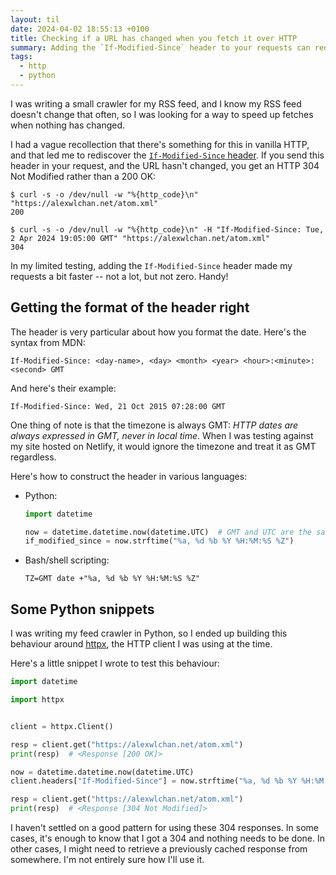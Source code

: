 ```yaml
---
layout: til
date: 2024-04-02 18:55:13 +0100
title: Checking if a URL has changed when you fetch it over HTTP
summary: Adding the `If-Modified-Since` header to your requests can reduce the amount of data you need to process.
tags:
  - http
  - python
---
```

I was writing a small crawler for my RSS feed, and I know my RSS feed doesn't change that often, so I was looking for a way to speed up fetches when nothing has changed.

I had a vague recollection that there's something for this in vanilla HTTP, and that led me to rediscover the [`If-Modified-Since` header][header].
If you send this header in your request, and the URL hasn't changed, you get an HTTP 304 Not Modified rather than a 200 OK:

```console
$ curl -s -o /dev/null -w "%{http_code}\n" "https://alexwlchan.net/atom.xml"
200

$ curl -s -o /dev/null -w "%{http_code}\n" -H "If-Modified-Since: Tue, 2 Apr 2024 19:05:00 GMT" "https://alexwlchan.net/atom.xml"
304
```

In my limited testing, adding the `If-Modified-Since` header made my requests a bit faster -- not a lot, but not zero.
Handy!

[header]: https://developer.mozilla.org/en-US/docs/Web/HTTP/Headers/If-Modified-Since

## Getting the format of the header right

The header is very particular about how you format the date.
Here's the syntax from MDN:

```
If-Modified-Since: <day-name>, <day> <month> <year> <hour>:<minute>:<second> GMT
```

And here's their example:

```
If-Modified-Since: Wed, 21 Oct 2015 07:28:00 GMT
```

One thing of note is that the timezone is always GMT: *HTTP dates are always expressed in GMT, never in local time*.
When I was testing against my site hosted on Netlify, it would ignore the timezone and treat it as GMT regardless.

Here's how to construct the header in various languages:

*   Python:

    ```python
    import datetime

    now = datetime.datetime.now(datetime.UTC)  # GMT and UTC are the same
    if_modified_since = now.strftime("%a, %d %b %Y %H:%M:%S %Z")
    ```

*   Bash/shell scripting:

    ```shell
    TZ=GMT date +"%a, %d %b %Y %H:%M:%S %Z"
    ```

## Some Python snippets

I was writing my feed crawler in Python, so I ended up building this behaviour around [httpx](https://www.python-httpx.org/), the HTTP client I was using at the time.

Here's a little snippet I wrote to test this behaviour:

```python
import datetime

import httpx


client = httpx.Client()

resp = client.get("https://alexwlchan.net/atom.xml")
print(resp)  # <Response [200 OK]>

now = datetime.datetime.now(datetime.UTC)
client.headers["If-Modified-Since"] = now.strftime("%a, %d %b %Y %H:%M:%S %Z")

resp = client.get("https://alexwlchan.net/atom.xml")
print(resp)  # <Response [304 Not Modified]>
```

I haven't settled on a good pattern for using these 304 responses.
In some cases, it's enough to know that I got a 304 and nothing needs to be done.
In other cases, I might need to retrieve a previously cached response from somewhere.
I'm not entirely sure how I'll use it.
